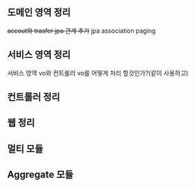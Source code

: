 ## 도메인 영역 정리
~~accout와 trasfer jpa 관계 추가~~
jpa association paging

## 서비스 영역 정리
서비스 영역 vo와 컨트롤러 vo를 어떻게 처리 할것인가?(같이 사용하고)

## 컨트롤러 정리

## 웹 정리

## 멀티 모듈

## Aggregate 모듈
